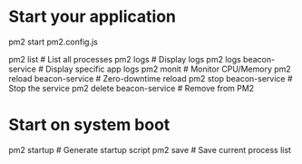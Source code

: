 # Start your application

pm2 start pm2.config.js

pm2 list # List all processes
pm2 logs # Display logs
pm2 logs beacon-service # Display specific app logs
pm2 monit # Monitor CPU/Memory
pm2 reload beacon-service # Zero-downtime reload
pm2 stop beacon-service # Stop the service
pm2 delete beacon-service # Remove from PM2

# Start on system boot

pm2 startup # Generate startup script
pm2 save # Save current process list
